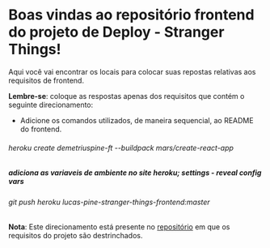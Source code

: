 # Boas vindas ao repositório frontend do projeto de Deploy - Stranger Things!

Aqui você vai encontrar os locais para colocar suas repostas relativas aos requisitos de frontend.

**Lembre-se**: coloque as respostas apenas dos requisitos que contém o seguinte direcionamento:

  - Adicione os comandos utilizados, de maneira sequencial, ao README do frontend.

  ###### heroku create demetriuspine-ft --buildpack mars/create-react-app
  ##### adiciona as variaveis de ambiente no site heroku; settings - reveal config vars
  ###### git push heroku lucas-pine-stranger-things-frontend:master

**Nota**: Este direcionamento está presente no [repositório](https://github.com/demetriuspine/stranger-things) em que os requisitos do projeto são destrinchados.
